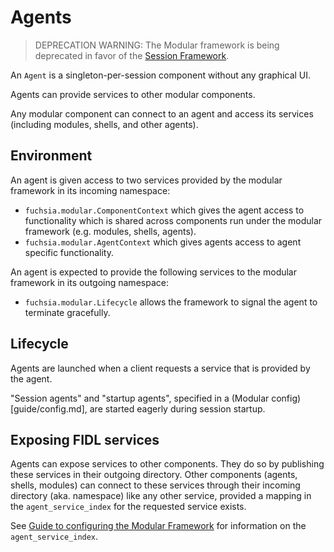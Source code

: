 # Agents

> DEPRECATION WARNING: The Modular framework is being deprecated in favor of
> the [Session Framework](/docs/concepts/session/introduction.md).

An `Agent` is a singleton-per-session component without any graphical UI.

Agents can provide services to other modular components.

Any modular component can connect to an agent and access its services (including
modules, shells, and other agents).

## Environment

An agent is given access to two services provided by the modular framework in
its incoming namespace:

*   `fuchsia.modular.ComponentContext` which gives the agent access to
    functionality which is shared across components run under the modular
    framework (e.g. modules, shells, agents).
*   `fuchsia.modular.AgentContext` which gives agents access to agent specific
    functionality.

An agent is expected to provide the following services to the modular framework in its
outgoing namespace:

*   `fuchsia.modular.Lifecycle` allows the framework to signal the agent
    to terminate gracefully.

## Lifecycle

Agents are launched when a client requests a service that is provided by the agent.

"Session agents" and "startup agents", specified in a (Modular
config)[guide/config.md], are started eagerly during session startup.

## Exposing FIDL services

Agents can expose services to other components. They do so by publishing
these services in their outgoing directory. Other components (agents, shells, modules)
can connect to these services through their incoming directory (aka. namespace)
like any other service, provided a mapping in the `agent_service_index`
for the requested service exists.

See [Guide to configuring the Modular Framework](guide/config.md) for information on
the `agent_service_index`.
